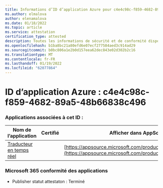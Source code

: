 ```yaml
---
title: Informations d’ID d’application Azure pour c4e4c98c-f859-4682-89a5-48b66838c496
ms.author: elmalova
author: elenamalova
ms.date: 01/18/2022
ms.topic: article
ms.service: attestation
certification_type: attested
description: Toutes les informations de sécurité et de conformité disponibles pour c4e4c98c-f859-4682-89a5-48b66838c496.
ms.openlocfilehash: b1ba8bc21a80efd6e07ecf277584aed3c914ad29
ms.sourcegitcommit: b0bc806a1e2b0d157eea62dec843e02d302b2c16
ms.translationtype: MT
ms.contentlocale: fr-FR
ms.lasthandoff: 01/19/2022
ms.locfileid: "62077864"
---
```

# <a name="azure-app-id-c4e4c98c-f859-4682-89a5-48b66838c496"></a>ID d’application Azure : c4e4c98c-f859-4682-89a5-48b66838c496


### <a name="apps-associated-with-this-id"></a>Applications associées à cet ID :
| **Nom de l’application** | **Certifié** | **Afficher dans AppSource** |
|--------------|---------------|-----------------------|
| [Traducteur en temps réel](https://docs.microsoft.com/microsoft-365-app-certification/forward/WA200002171) |  | [https://appsource.microsoft.com/product/office/WA200002171](https://appsource.microsoft.com/product/office/WA200002171) |

### <a name="microsoft-365-app-compliance-status"></a>Microsoft 365 conformité des applications
- Publisher statut attestaton : Terminé
